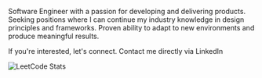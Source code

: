 Software Engineer with a passion for developing and delivering products. Seeking positions where I can continue my industry knowledge in design principles and frameworks. Proven ability to adapt to new environments and produce meaningful results.

If you're interested, let's connect. Contact me directly via LinkedIn

![LeetCode Stats](https://leetcard.jacoblin.cool/jsethlui?theme=dark&font=Inter&ext=heatmap)
